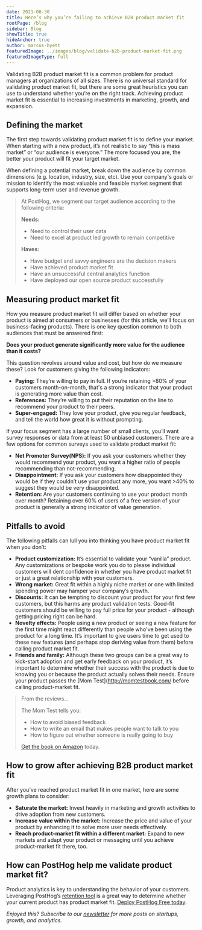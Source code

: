 ```yaml
---
date: 2021-08-30
title: Here’s why you’re failing to achieve B2B product market fit
rootPage: /blog
sidebar: Blog
showTitle: true
hideAnchor: true
author: marcus-hyett
featuredImage: ../images/blog/validate-b2b-product-market-fit.png
featuredImageType: full
---
```


Validating B2B product market fit is a common problem for product managers at organizations of all sizes. There is no universal standard for validating product market fit, but there are some great heuristics you can use to understand whether you’re on the right track. Achieving product market fit is essential to increasing investments in marketing, growth, and expansion.

## Defining the market
The first step towards validating product market fit is to define your market. When starting with a new product, it’s not realistic to say “this is mass market” or “our audience is everyone.” The more focused you are, the better your product will fit your target market.

When defining a potential market, break down the audience by common dimensions (e.g. location, industry, size, etc). Use your company's goals or mission to identify the most valuable and feasible market segment that supports long-term user and revenue growth. 

> At PostHog, we segment our target audience according to the following criteria:
> 
> **Needs:**
> - Need to control their user data
> - Need to excel at product led growth to remain competitive
> 
> **Haves:**
> - Have budget and savvy engineers are the decision makers
> - Have achieved product market fit
> - Have an unsuccessful central analytics function
> - Have deployed our open source product successfully

## Measuring product market fit
How you measure product market fit will differ based on whether your product is aimed at consumers or businesses (for this article, we’ll focus on business-facing products). There is one key question common to both audiences that must be answered first:

**Does your product generate significantly more value for the audience than it costs?**

This question revolves around value and cost, but how do we measure these? Look for customers giving the following indicators:
- **Paying:** They’re willing to pay in full. If you’re retaining >80% of your customers month-on-month, that's a strong indicator that your product is generating more value than cost.
- **References:** They’re willing to put their reputation on the line to recommend your product to their peers.
- **Super-engaged:** They love your product, give you regular feedback, and tell the world how great it is without prompting.

If your focus segment has a large number of small clients, you’ll want survey responses or data from at least 50 unbiased customers. There are a few options for common surveys used to validate product market fit:
- **Net Promoter Survey(NPS):** If you ask your customers whether they would recommend your product, you want a higher ratio of people recommending than not-recommending.
- **Disappointment:** If you ask your customers how disappointed they would be if they couldn’t use your product any more, you want >40% to suggest they would be very disappointed.
- **Retention:** Are your customers continuing to use your product month over month? Retaining over 60% of users of a free version of your product is generally a strong indicator of value generation.

## Pitfalls to avoid
The following pitfalls can lull you into thinking you have product market fit when you don’t:
- **Product customization:** It’s essential to validate your “vanilla” product. Any customizations or bespoke work you do to please individual customers will dent confidence in whether you have product market fit or just a great relationship with your customers.
- **Wrong market:** Great fit within a highly niche market or one with limited spending power may hamper your company’s growth.
- **Discounts:** It can be tempting to discount your product for your first few customers, but this harms any product validation tests. Good-fit customers should be willing to pay full price for your product - although getting pricing right can be hard.
- **Novelty effects:** People using a new product or seeing a new feature for the first time might react differently than people who've been using the product for a long time. It’s important to give users time to get used to these new features (and perhaps stop deriving value from them) before calling product market fit.
- **Friends and family:** Although these two groups can be a great way to kick-start adoption and get early feedback on your product, it’s important to determine whether their success with the product is due to knowing you or because the product actually solves their needs. Ensure your product passes the [Mom Test](http://momtestbook.com/ before calling product-market fit.

> From the reviews...
> 
> The Mom Test tells you:
> - How to avoid biased feedback
> - How to write an email that makes people want to talk to you
> - How to figure out whether someone is really going to buy
> 
> [Get the book on Amazon](https://www.amazon.com/Mom-Test-customers-business-everyone/dp/1492180742) today.

## How to grow after achieving B2B product market fit
After you’ve reached product market fit in one market, here are some growth plans to consider:
- **Saturate the market:** Invest heavily in marketing and growth activities to drive adoption from new customers.
- **Increase value within the market:** Increase the price and value of your product by enhancing it to solve more user needs effectively. 
- **Reach product-market fit within a different market:** Expand to new markets and adapt your product or messaging until you achieve product-market fit there, too.

## How can PostHog help me validate product market fit?
Product analytics is key to understanding the behavior of your customers. 
Leveraging PostHog’s [retention tool](https://posthog.com/docs/user-guides/retention) is a great way to determine whether your current product has product market fit. [Deploy PostHog Free today](https://posthog.com/docs/self-host#deploy). 

_Enjoyed this? Subscribe to our [newsletter](https://posthog.com/newsletter) for more posts on startups, growth, and analytics._

